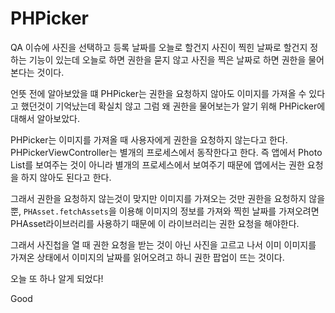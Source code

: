 # PHPicker

QA 이슈에 사진을 선택하고 등록 날짜를 오늘로 할건지 사진이 찍힌 날짜로 할건지 정하는 기능이 있는데 오늘로 하면 권한을 묻지 않고 사진을 찍은 날짜로 하면 권한을 물어본다는 것이다.

언뜻 전에 알아보았을 떄 PHPicker는 권한을 요청하지 않아도 이미지를 가져올 수 있다고 했던것이 기억났는데 확실치 않고 그럼 왜 권한을 물어보는가 알기 위해 PHPicker에 대해서 알아보았다. 

PHPicker는 이미지를 가져올 때 사용자에게 권한을 요청하지 않는다고 한다. 
PHPickerViewController는 별개의 프로세스에서 동작한다고 한다. 즉 앱에서 Photo List를 보여주는 것이 아니라 별개의 프로세스에서 보여주기 때문에 앱에서는 권한 요청을 하지 않아도 된다고 한다.

그래서 권한을 요청하지 않는것이 맞지만 이미지를 가져오는 것만 권한을 요청하지 않을 뿐,
`PHAsset.fetchAssets`을 이용해 이미지의 정보를 가져와 찍힌 날짜를 가져오려면 PHAsset라이브러리를 사용하기 때문에 이 라이브러리는 권한 요청을 해야한다.

그래서 사진첩을 열 때 권한 요청을 받는 것이 아닌 사진을 고르고 나서 이미 이미지를 가져온 상태에서 이미지의 날짜를 읽어오려고 하니 권한 팝업이 뜨는 것이다.

오늘 또 하나 알게 되었다!

Good